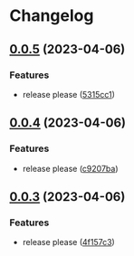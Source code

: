 # Changelog

## [0.0.5](https://github.com/krystal/generated-secrets/compare/v0.0.4...v0.0.5) (2023-04-06)


### Features

* release please ([5315cc1](https://github.com/krystal/generated-secrets/commit/5315cc1630299ed677b3668f3f482608f21056fc))

## [0.0.4](https://github.com/krystal/generated-secrets/compare/v0.0.3...v0.0.4) (2023-04-06)


### Features

* release please ([c9207ba](https://github.com/krystal/generated-secrets/commit/c9207baa6ee2be52d2faa186431cfeafbfeb3068))

## [0.0.3](https://github.com/krystal/generated-secrets/compare/v0.0.2...v0.0.3) (2023-04-06)


### Features

* release please ([4f157c3](https://github.com/krystal/generated-secrets/commit/4f157c3aefb393479957c3a8944fa48fa26a1e21))
